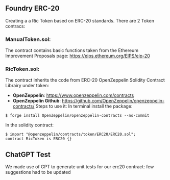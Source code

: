 ## Foundry ERC-20

Creating a a Ric Token based on ERC-20 standards.
There are 2 Token contracs:
### ManualToken.sol: 
The contract contains basic functions taken from the Ethereum Improvement Proposals page:
https://eips.ethereum.org/EIPS/eip-20 

### RicToken.sol:
The contract inherits the code from ERC-20 OpenZeppelin Solidity Contract Librairy under token:
- **OpenZeppelin**: https://www.openzeppelin.com/contracts
- **OpenZeppelin Github**: https://github.com/OpenZeppelin/openzeppelin-contracts/
Steps to use it:
In terminal install the package:
```shell
$ forge install OpenZeppelin/openzeppelin-contracts --no-commit
```
In the solidity contract:
```shell
$ import "@openzeppelin/contracts/token/ERC20/ERC20.sol";
contract RicToken is ERC20 {}
```

## ChatGPT Test
We made use of GPT to generate unit tests for our erc20 contract: few suggestions had to be updated 
